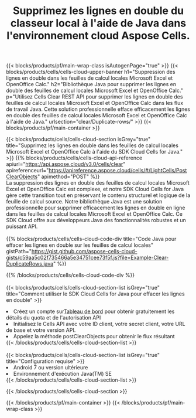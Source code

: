 ﻿---
title:  Supprimez les lignes en double du classeur local à l'aide de Java dans l'environnement cloud Aspose Cells.
description:  API et SDK Cloud pour supprimer les lignes en double dans Microsoft Excel et OpenOffice Calc à l'aide de Java. Supprimez les lignes en double dans les feuilles de calcul locales avec le SDK Cloud Cells for Java.
---
{{< blocks/products/pf/main-wrap-class isAutogenPage="true" >}}
{{< blocks/products/cells/cells-cloud-upper-banner h1="Suppression des lignes en double dans les feuilles de calcul locales Microsoft Excel et OpenOffice Calc." h2="Bibliothèque Java pour supprimer les lignes en double des feuilles de calcul locales Microsoft Excel et OpenOffice Calc." p="Utilisez Cells Clear REST API pour supprimer les lignes en double des feuilles de calcul locales Microsoft Excel et OpenOffice Calc dans les flux de travail Java. Cette solution professionnelle efface efficacement les lignes en double des feuilles de calcul locales Microsoft Excel et OpenOffice Calc à l\'aide de Java." urlsection="clear/Duplicate-rows/" >}}
{{< blocks/products/pf/main-container >}}

{{< blocks/products/cells/cells-cloud-section isGrey="true" title="Supprimez les lignes en double dans les feuilles de calcul locales Microsoft Excel et OpenOffice Calc à l\'aide du SDK Cloud Cells for Java." >}}
{{% blocks/products/cells/cells-cloud-api-reference apiurl="https://api.aspose.cloud/v3.0/cells/clear" apireferenceurl="https://apireference.aspose.cloud/cells/#/LightCells/PostClearObjects" apimethod="POST" %}}
<br/>
La suppression des lignes en double des feuilles de calcul locales Microsoft Excel et OpenOffice Calc est complexe, et notre SDK Cloud Cells for Java gère cette transition tout en préservant le contenu structurel et logique de la feuille de calcul source. Notre bibliothèque Java est une solution professionnelle pour supprimer efficacement les lignes en double en ligne dans les feuilles de calcul locales Microsoft Excel et OpenOffice Calc. Ce SDK Cloud offre aux développeurs Java des fonctionnalités robustes et un puissant API.
<br/>
<br/>
{{% blocks/products/cells/cells-cloud-code-div title="Code Java pour effacer les lignes en double sur les feuilles de calcul locales" gistPath="https://gist.github.com/aspose-cells-cloud-gists/c59aa5c02f735466a5e34751cee73f5f.js?file=Example-Clear-DuplicateRows.java" %}}
  
{{% /blocks/products/cells/cells-cloud-code-div %}}
<br/>
<br/>
{{< blocks/products/cells/cells-cloud-section-list isGrey="true" title="Comment utiliser le SDK Cloud Cells for Java pour effacer les lignes en double" >}}
<li> Créez un compte sur<a href="https://dashboard.aspose.cloud/">Tableau de bord</a> pour obtenir gratuitement les détails du quota et de l'autorisation API</li>
<li>Initialisez le Cells API avec votre ID client, votre secret client, votre URL de base et votre version API.</li>
<li>Appelez la méthode postClearObjects pour obtenir le flux résultant</li>
{{< /blocks/products/cells/cells-cloud-section-list >}}
<br/>
<br/>
{{< blocks/products/cells/cells-cloud-section-list isGrey="true" title="Configuration requise" >}}
<li>Android 7 ou version ultérieure</li>
<li>Environnement d'exécution Java(TM) SE</li>
{{< /blocks/products/cells/cells-cloud-section-list >}}

{{< /blocks/products/cells/cells-cloud-section >}}

{{< /blocks/products/pf/main-container >}}
{{< /blocks/products/pf/main-wrap-class >}}
